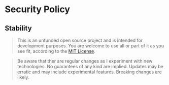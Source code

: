 # Security Policy

## Stability

> This is an unfunded open source project and is intended for development purposes. You are welcome to use all or part of it as you see fit, according to the [MIT License](LICENSE).

> Be aware that ther are regular changes as I experiment with new technologies. No guarantees of any kind are implied. Updates may be erratic and may include experimental features. Breaking changes are likely.
